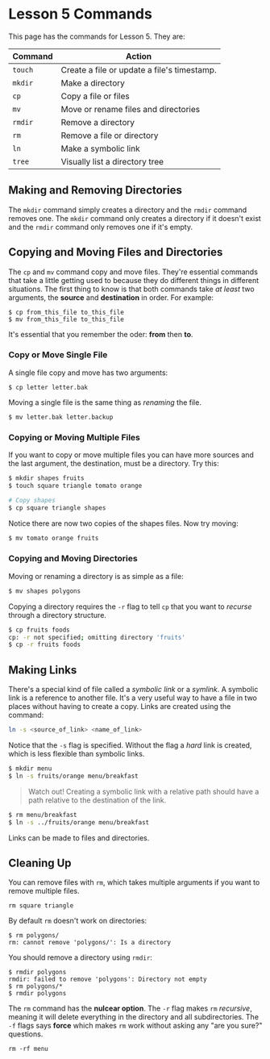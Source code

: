 # Lesson 5 Commands 

This page has the commands for Lesson 5. They are:

| Command | Action | 
| --- | --- | 
| `touch` | Create a file or update a file's timestamp. |
| `mkdir` | Make a directory | 
| `cp` | Copy a file or files | 
| `mv` | Move or rename files and directories | 
| `rmdir` | Remove a directory | 
| `rm` | Remove a file or directory | 
| `ln` | Make a symbolic link | 
| `tree` | Visually list a directory tree | 

## Making and Removing Directories 

The `mkdir` command simply creates a directory and the `rmdir` command removes one. The `mkdir` command only creates a directory if it doesn't exist and the `rmdir` command only removes one if it's empty. 

## Copying and Moving Files and Directories 

The `cp` and `mv` command copy and move files. They're essential commands that take a little getting used to because they do different things in different situations. The first thing to know is that both commands take *at least* two arguments, the **source** and **destination** in order. For example:

```
$ cp from_this_file to_this_file
$ mv from_this_file to_this_file 
```

It's essential that you remember the oder: **from** then **to**.

### Copy or Move Single File 

A single file copy and move has two arguments: 

```
$ cp letter letter.bak 
```

Moving a single file is the same thing as *renaming* the file. 

```
$ mv letter.bak letter.backup 
``` 

### Copying or Moving Multiple Files 

If you want to copy or move multiple files you can have more sources and the last argument, the destination, must be a directory. Try this:

```bash
$ mkdir shapes fruits 
$ touch square triangle tomato orange 

# Copy shapes
$ cp square triangle shapes 
```

Notice there are now two copies of the shapes files. Now try moving:

```bash
$ mv tomato orange fruits 
``` 

### Copying and Moving Directories 

Moving or renaming a directory is as simple as a file: 

```bash 
$ mv shapes polygons 
``` 

Copying a directory requires the `-r` flag to tell `cp` that you want to *recurse* through a directory structure. 

```bash
$ cp fruits foods 
cp: -r not specified; omitting directory 'fruits'
$ cp -r fruits foods 
```

## Making Links 

There's a special kind of file called a *symbolic link* or a *symlink*. A symbolic link is a reference to another file. It's a very useful way to have a file in two places without having to create a copy. Links are created using the command:

```bash 
ln -s <source_of_link> <name_of_link>
```

Notice that the `-s` flag is specified. Without the flag a *hard* link is created, which is less flexible than symbolic links. 

```bash
$ mkdir menu 
$ ln -s fruits/orange menu/breakfast 
``` 

> Watch out! Creating a symbolic link with a relative path should have a path relative to the destination of the link. 

```bash 
$ rm menu/breakfast 
$ ln -s ../fruits/orange menu/breakfast 
``` 

Links can be made to files and directories. 

## Cleaning Up 

You can remove files with `rm`, which takes multiple arguments if you want to remove multiple files. 

```
rm square triangle
```

By default `rm` doesn't work on directories: 

```
$ rm polygons/
rm: cannot remove 'polygons/': Is a directory
```

You should remove a directory using `rmdir`: 

```
$ rmdir polygons 
rmdir: failed to remove 'polygons': Directory not empty
$ rm polygons/*
$ rmdir polygons 
```

The `rm` command has the **nulcear option**. The `-r` flag makes `rm` *recursive*, meaning it will delete everything in the directory and all subdirectories. The `-f` flags says **force** which makes `rm` work without asking any "are you sure?" questions. 

```
rm -rf menu 
```


